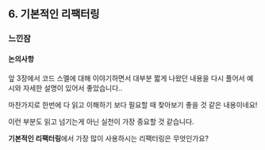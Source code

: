 ## 6. 기본적인 리팩터링

### 느낀잠

#### 논의사항

앞 3장에서 코드 스멜에 대해 이야기하면서 대부분 짧게 나왔던 내용을 다시 풀어서 예시와 자세한 설명이 있어서 좋았습니다..

마찬가지로 한번에 다 읽고 이해하기 보다 필요할 때 찾아보기 좋을 것 같은 내용이네요!

이런 부분도 읽고 넘기는게 아닌 실천이 가장 중요할 것 같습니다.

**기본적인 리팩터링**에서 가장 많이 사용하시는 리팩터링은 무엇인가요?